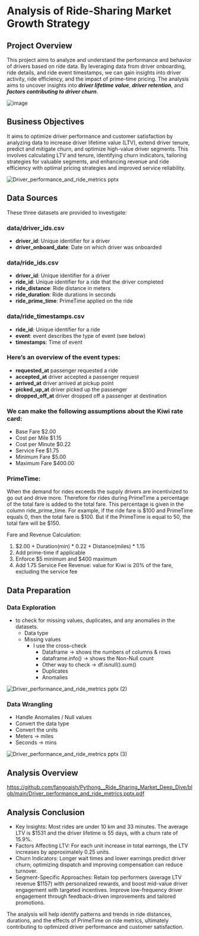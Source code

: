 # Analysis of Ride-Sharing Market Growth Strategy

## Project Overview
This project aims to analyze and understand the performance and behavior of drivers based on ride data. By leveraging data from driver onboarding, ride details, and ride event timestamps, we can gain insights into driver activity, ride efficiency, and the impact of prime-time pricing. The analysis aims to uncover insights into **_driver lifetime value_**, **_driver retention_**, and **_factors contributing to driver churn_**.


![image](https://github.com/user-attachments/assets/d9ca1da7-10db-4214-952d-d9db99422af9)


## Business Objectives

It aims to optimize driver performance and customer satisfaction by analyzing data to increase driver lifetime value (LTV), extend driver tenure, predict and mitigate churn, and optimize high-value driver segments. This involves calculating LTV and tenure, identifying churn indicators, tailoring strategies for valuable segments, and enhancing revenue and ride efficiency with optimal pricing strategies and improved service reliability.

![Driver_performance_and_ride_metrics pptx](https://github.com/user-attachments/assets/f039d19d-e9ac-4d4a-8d42-d133aaf5061f)



## Data Sources
These three datasets are provided to investigate:

### data/driver_ids.csv 
- **driver_id**: Unique identifier for a driver 
- **driver_onboard_date**: Date on which driver was onboarded 
### data/ride_ids.csv 
- **driver_id**: Unique identifier for a driver 
- **ride_id**: Unique identifier for a ride that the driver completed 
- **ride_distance**: Ride distance in meters 
- **ride_duration**: Ride durations in seconds 
- **ride_prime_time**: PrimeTime applied on the ride 
### data/ride_timestamps.csv 
- **ride_id**: Unique identifier for a ride 
- **event**: event describes the type of event (see below) 
- **timestamps**: Time of event


### Here’s an overview of the event types: 
- **requested_at** passenger requested a ride 
- **accepted_at** driver accepted a passenger request 
- **arrived_at** driver arrived at pickup point 
- **picked_up_at** driver picked up the passenger 
- **dropped_off_at** driver dropped off a passenger at destination
  
### We can make the following assumptions about the Kiwi rate card: 
- Base Fare $2.00 
- Cost per Mile $1.15 
- Cost per Minute $0.22 
- Service Fee $1.75 
- Minimum Fare $5.00 
- Maximum Fare $400.00 

### PrimeTime: 
When the demand for rides exceeds the supply drivers are incentivized to go out and drive more. Therefore for rides during PrimeTime a percentage of the total fare is added to the total fare. This percentage is given in the column ride_prime_time. For example, if the ride fare is $100 and PrimeTime equals 0, then the total fare is $100. But if the PrimeTime is equal to 50, the total fare will be $150. 

Fare and Revenue Calculation: 
1. $2.00 + Duration(min) * 0.22 + Distance(miles) * 1.15 
2. Add prime-time if applicable 
3. Enforce $5 minimum and $400 maximum 
4. Add 1.75 Service Fee 
Revenue: value for Kiwi is 20% of the fare, excluding the service fee


## Data Preparation
### Data Exploration
- to check for missing values, duplicates, and any anomalies in the datasets.
  - Data type 
  - Missing values 
    - I use the cross-check 
      - Dataframe -> shows the numbers of columns & rows
      - dataframe.info() -> shows the Non-Null count
      - Other way to check -> df.isnull().sum()
      - Duplicates 
      - Anomalies

![Driver_performance_and_ride_metrics pptx (2)](https://github.com/user-attachments/assets/d7dc15c5-bdec-4ac9-92d8-7320056cf7eb)



### Data Wrangling
- Handle Anomalies / Null values
- Convert the data type
- Convert the units
- Meters -> miles
- Seconds -> mins

![Driver_performance_and_ride_metrics pptx (3)](https://github.com/user-attachments/assets/25f6c580-9ff9-4cb6-8a9d-ea5420e63293)



## Analysis Overview
https://github.com/fangoaish/Pythong__Ride_Sharing_Market_Deep_Dive/blob/main/Driver_performance_and_ride_metrics.pptx.pdf


## Analysis Conclusion
- Key Insights: Most rides are under 10 km and 33 minutes. The average LTV is $1531 and the driver lifetime is 55 days, with a churn rate of 15.9%.
- Factors Affecting LTV: For each unit increase in total earnings, the LTV increases by approximately 0.25 units.
- Churn Indicators: Longer wait times and lower earnings predict driver churn; optimizing dispatch and improving compensation can reduce turnover.
- Segment-Specific Approaches: Retain top performers (average LTV revenue $1157) with personalized rewards, and boost mid-value driver engagement with targeted incentives. Improve low-frequency driver engagement through feedback-driven improvements and tailored promotions.

The analysis will help identify patterns and trends in ride distances, durations, and the effects of PrimeTime on ride metrics, ultimately contributing to optimized driver performance and customer satisfaction.
